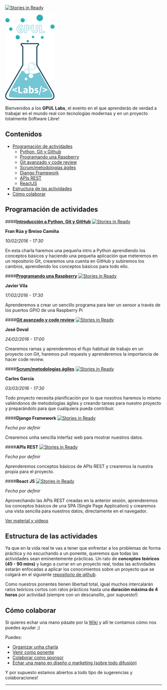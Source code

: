 [![Stories in Ready](https://badge.waffle.io/gpul-labs/roadmap.png?label=ready&title=Ready)](https://waffle.io/gpul-labs/roadmap)

<img src="img/logo-labs.png" height="275" width="159" >

Bienvenidos a los **GPUL Labs**, el evento en el que aprenderás de verdad a trabajar en el mundo real con tecnologías modernas y en un proyecto totalmente Software Libre!

## Contenidos
* [Programación de actividades](#actividades)
  * [Python, Git y Github](#semana0)
  * [Programando una Raspberry](#semana1)
  * [Git avanzado y code review](#semana2)
  * [Scrum/metodologías ágiles](#semana3)
  * [Django Framework](#semana4)
  * [APIs REST](#semana5)
  * [ReactJS](#semana6)
* [Estructura de las actividades](#estructura)
* [Cómo colaborar](#colaborar)

## <a name="actividades">Programación de actividades</a>

####<a name="semana0">**[Introducción a Python, Git y GitHub](https://www.gpul.org/indico/conferenceDisplay.py?confId=28)**</a>
[![Stories in Ready](https://img.shields.io/badge/status-confirmada-green.svg)]()

**Fran Rúa y Breixo Camiña**

*10/02/2016 - 17:30*

En esta charla haremos una pequeña intro a Python aprendiendo los conceptos básicos y haciendo una pequeña aplicación que meteremos en un repositorio Git, crearemos una cuenta en GitHub y subiremos los cambios, aprendiendo los conceptos básicos para todo ello.

####<a name="semana1">**[Programando una Raspberry](https://www.gpul.org/indico/conferenceDisplay.py?confId=29)**</a>
[![Stories in Ready](https://img.shields.io/badge/status-confirmada-green.svg)]()

**Javier Vila**

*17/02/2016 - 17:30*

Aprenderemos a crear un sencillo programa para leer un sensor a través de los puertos GPIO de una Raspberry Pi

####<a name="semana2">**[Git avanzado y code review](https://www.gpul.org/indico/conferenceDisplay.py?confId=30)**</a>
[![Stories in Ready](https://img.shields.io/badge/status-confirmada-green.svg)]()

**José Doval**

*24/02/2016 - 17:00*

Crearemos ramas y aprenderemos el flujo habitual de trabajo en un proyecto con Git, haremos pull requests y aprenderemos la importancia de hacer code review.

####<a name="semana3">**[Scrum/metodologías ágiles](https://www.gpul.org/indico/conferenceDisplay.py?confId=31)**</a>
[![Stories in Ready](https://img.shields.io/badge/status-confirmada-green.svg)]()

**Carlos García**

*03/03/2016 - 17:30*

Todo proyecto necesita planificación por lo que nosotros haremos lo mismo valiéndonos de metodologías ágiles y creando tareas para nuestro proyecto y preparándolo para que cualquiera pueda contribuir.

####<a name="semana4">**Django Framework**</a>
[![Stories in Ready](https://img.shields.io/badge/status-sin%20ponente-red.svg)]()

*Fecha por definir*

Crearemos unha sencilla interfaz web para mostrar nuestros datos.

####<a name="semana5">**APIs REST**</a>
[![Stories in Ready](https://img.shields.io/badge/status-sin%20ponente-red.svg)]()

*Fecha por definir*

Aprenderemos conceptos básicos de APIs REST y crearemos la nuestra propia para el proyecto.

####<a name="semana6">**React JS**</a>
[![Stories in Ready](https://img.shields.io/badge/status-pendiente%20de%20ponente-yellow.svg)]()

*Fecha por definir*

Aprovechando las APIs REST creadas en la anterior sesión, aprenderemos los conceptos básicos de una SPA (Single Page Application) y crearemos una vista sencilla para nuestros datos, directamente en el navegador.


[Ver material y videos](https://github.com/gpul-labs/roadmap/wiki/Material-de-actividades)

## <a name="estructura">Estructura de las actividades</a>
Ya que en la vida real te vas a tener que enfrentar a los problemas de forma práctica y no escuchando a un ponente, queremos que todas las actividades sean eminentemente prácticas.
Un rato de **conceptos teóricos (45 - 90 mins)** y luego a currar en un proyecto real, todas las actividades estarán enfocadas a aplicar los conocimientos sobre un proyecto que se colgará en el siguiente [repositorio de github](https://github.com/gpul-labs). 

Como nuestros ponentes tienen libertad total, igual muchos intercalarán ratos teóricos cortos con ratos prácticos hasta una **duración máxima de 4 horas** por actividad (siempre con un descansillo, ¡por supuesto!)

## <a name="colaborar">Cómo colaborar</a>
Si quieres echar una mano pásate por la [Wiki](https://github.com/gpul-labs/roadmap/wiki) y allí te contamos cómo nos puedes ayudar ;)

Puedes:
- [Organizar unha charla](https://github.com/gpul-labs/roadmap/wiki/Organizar-una-charla)
- [Venir como ponente](https://github.com/gpul-labs/roadmap/wiki/Venir-como-ponente)
- [Colaborar como sponsor](https://github.com/gpul-labs/roadmap/wiki/Ser-sponsor)
- [Echar una mano en diseño o marketing (sobre todo difusión)](https://github.com/gpul-labs/roadmap/wiki/Dise%C3%B1o-y-marketing)

Y por supuesto estamos abiertos a todo tipo de sugerencias y colaboraciones!

----------

